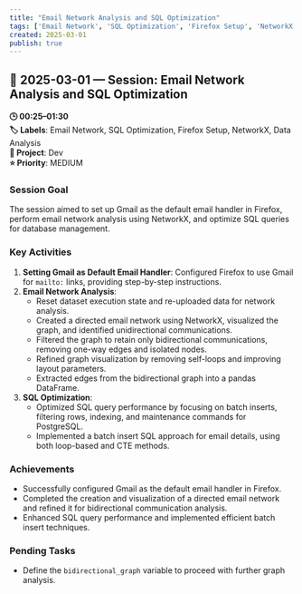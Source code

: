 ```yaml
---
title: "Email Network Analysis and SQL Optimization"
tags: ['Email Network', 'SQL Optimization', 'Firefox Setup', 'NetworkX', 'Data Analysis']
created: 2025-03-01
publish: true
---
```


## 📅 2025-03-01 — Session: Email Network Analysis and SQL Optimization

**🕒 00:25–01:30**  
**🏷️ Labels**: Email Network, SQL Optimization, Firefox Setup, NetworkX, Data Analysis  
**📂 Project**: Dev  
**⭐ Priority**: MEDIUM  


### Session Goal
The session aimed to set up Gmail as the default email handler in Firefox, perform email network analysis using NetworkX, and optimize SQL queries for database management.

### Key Activities
1. **Setting Gmail as Default Email Handler**: Configured Firefox to use Gmail for `mailto:` links, providing step-by-step instructions.
2. **Email Network Analysis**:
   - Reset dataset execution state and re-uploaded data for network analysis.
   - Created a directed email network using NetworkX, visualized the graph, and identified unidirectional communications.
   - Filtered the graph to retain only bidirectional communications, removing one-way edges and isolated nodes.
   - Refined graph visualization by removing self-loops and improving layout parameters.
   - Extracted edges from the bidirectional graph into a pandas DataFrame.
3. **SQL Optimization**:
   - Optimized SQL query performance by focusing on batch inserts, filtering rows, indexing, and maintenance commands for PostgreSQL.
   - Implemented a batch insert SQL approach for email details, using both loop-based and CTE methods.

### Achievements
- Successfully configured Gmail as the default email handler in Firefox.
- Completed the creation and visualization of a directed email network and refined it for bidirectional communication analysis.
- Enhanced SQL query performance and implemented efficient batch insert techniques.

### Pending Tasks
- Define the `bidirectional_graph` variable to proceed with further graph analysis.
